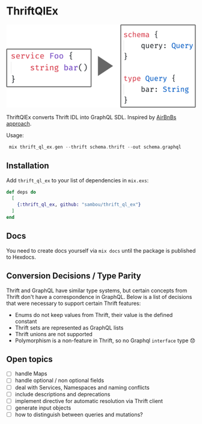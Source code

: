 # ThriftQlEx

![Thrift to GraphQL](images/thrift_to_gql.png)

ThriftQlEx converts Thrift IDL into GraphQL SDL. Inspired by [AirBnBs approach](https://medium.com/airbnb-engineering/reconciling-graphql-and-thrift-at-airbnb-a97e8d290712).

Usage:

```Elixir
 mix thrift_ql_ex.gen --thrift schema.thrift --out schema.graphql
```

## Installation

Add `thrift_ql_ex` to your list of dependencies in `mix.exs`:

```elixir
def deps do
  [
    {:thrift_ql_ex, github: "sambou/thrift_ql_ex"}
  ]
end
```

## Docs

You need to create docs yourself via `mix docs` until the package is published to Hexdocs.

## Conversion Decisions / Type Parity

Thrift and GraphQL have similar type systems, but certain concepts from Thrift don't have a correspondence in GraphQL. Below is a list of decisions that were necessary to support certain Thrift features:

- Enums do not keep values from Thrift, their value is the defined constant
- Thrift sets are represented as GraphQL lists
- Thrift unions are not supported
- Polymorphism is a non-feature in Thrift, so no Graphql `interface` type 😞

## Open topics

- [ ] handle Maps
- [ ] handle optional / non optional fields
- [ ] deal with Services, Namespaces and naming conflicts
- [ ] include descriptions and deprecations
- [ ] implement directive for automatic resolution via Thrift client
- [ ] generate input objects
- [ ] how to distinguish between queries and mutations?
